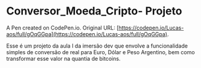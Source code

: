 # Conversor_Moeda_Cripto- Projeto

A Pen created on CodePen.io. Original URL: [https://codepen.io/Lucas-aos/full/gOqGGpa](https://codepen.io/Lucas-aos/full/gOqGGpa).

Esse é um projeto da aula I da imersão dev que envolve a funcionalidade simples de conversão de real para Euro, Dólar e Peso Argentino, bem como transformar esse valor na quantia de bitcoins.
